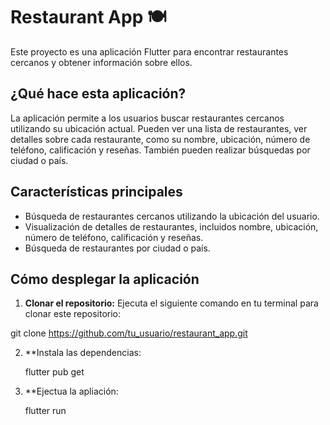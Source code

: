 # Restaurant App 🍽️

Este proyecto es una aplicación Flutter para encontrar restaurantes cercanos y obtener información sobre ellos.

## ¿Qué hace esta aplicación?

La aplicación permite a los usuarios buscar restaurantes cercanos utilizando su ubicación actual. Pueden ver una lista de restaurantes, ver detalles sobre cada restaurante, como su nombre, ubicación, número de teléfono, calificación y reseñas. También pueden realizar búsquedas por ciudad o país.

## Características principales

- Búsqueda de restaurantes cercanos utilizando la ubicación del usuario.
- Visualización de detalles de restaurantes, incluidos nombre, ubicación, número de teléfono, calificación y reseñas.
- Búsqueda de restaurantes por ciudad o país.

## Cómo desplegar la aplicación

1. **Clonar el repositorio:** Ejecuta el siguiente comando en tu terminal para clonar este repositorio:

  git clone https://github.com/tu_usuario/restaurant_app.git
  
2. **Instala las dependencias:

   flutter pub get

3. **Ejectua la apliación:

   flutter run

   

   
